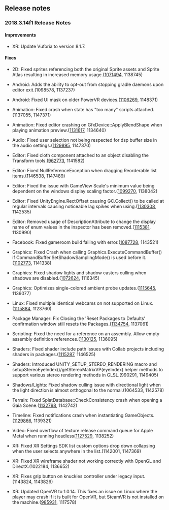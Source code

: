 ## Release notes

### 2018.3.14f1 Release Notes

#### Improvements

-   XR: Update Vuforia to version 8.1.7.

#### Fixes

-   2D: Fixed sprites referencing both the original Sprite assets and Sprite Atlas resulting in increased memory usage.([1071494](https://issuetracker.unity3d.com/issues/sprites-reference-both-the-original-sprite-assets-and-sprite-atlas-resulting-in-increased-memory-usage), 1138745)

-   Android: Adds the ability to opt-out from stopping gradle daemons upon editor exit.(1098578, 1137237)

-   Android: Fixed UI mask on older PowerVR devices.([1106269](https://issuetracker.unity3d.com/issues/android-gles2-image-inside-a-ui-mask-is-not-visible-on-some-android-devices), 1148371)

-   Animation: Fixed crash when state has \"too many\" scripts attached.(1137055, 1147371)

-   Animation: Fixed editor crashing on GfxDevice::ApplyBlendShape when playing animation preview.([1131617](https://issuetracker.unity3d.com/issues/unity-editor-crashes-on-gfxdevice-applyblendshape-when-playing-animation-preview), 1134640)

-   Audio: Fixed user selection not being respected for dsp buffer size in the audio settings.([1129895](https://issuetracker.unity3d.com/issues/audio-dsp-buffer-size-sets-to-best-performance-when-pressing-trying-to-set-to-default), 1147370)

-   Editor: Fixed cloth component attached to an object disabling the Transform tools.([962773](https://issuetracker.unity3d.com/issues/a-cloth-component-attached-to-an-object-disables-the-transform-tools), 1141582)

-   Editor: Fixed NullReferenceException when dragging Reorderable list items.(1146538, 1147489)

-   Editor: Fixed the issue with GameView Scale\'s minimum value being dependent on the windows display scaling factor.([1099270](https://issuetracker.unity3d.com/issues/gameview-defaults-to-1-dot-25x-scale-on-windows), 1138042)

-   Editor: Fixed UnityEngine.RectOffset causing GC.Collect() to be called at regular intervals causing noticeable lag spikes when using.([1130308](https://issuetracker.unity3d.com/issues/gc-dot-collect-is-called-at-regular-intervals-causing-noticeable-lag-spikes-when-using-bolt-asset), 1142535)

-   Editor: Removed usage of DescriptionAttribute to change the display name of enum values in the inspector has been removed.([1115381](https://issuetracker.unity3d.com/issues/drawdefaultinspector-displays-enums-differently-from-editorguilayout-dot-enumpopup-when-using-cusom-inspector), 1130990)

-   Facebook: Fixed gameroom build failing with error.([1087728](https://issuetracker.unity3d.com/issues/facebook-uploading-gameroom-build-fails-with-error), 1143521)

-   Graphics: Fixed Crash when calling Graphics.ExecuteCommandBuffer() if CommandBuffer.SetShadowSamplingMode() is used before it.([1102773](https://issuetracker.unity3d.com/issues/crash-when-calling-graphics-dot-executecommandbuffer-if-commandbuffer-dot-setshadowsamplingmode-is-used-before-it), 1141338)

-   Graphics: Fixed shadow lights and shadow casters culling when shadows are disabled.([1072624](https://issuetracker.unity3d.com/issues/osx-shadows-disabling-shadows-in-quality-settings-doesnt-stop-shadow-caster-culling), 1116345)

-   Graphics: Optimizes single-colored ambient probe updates.([1115645](https://issuetracker.unity3d.com/issues/the-rendersettings-dot-ambientlight-color-is-changing-inconsistenly-when-using-color-dot-lerp), 1136077)

-   Linux: Fixed multiple identical webcams on not supported on Linux.([1115884](https://issuetracker.unity3d.com/issues/linux-when-using-2-identical-webcams-with-same-name-second-webcam-does-not-return-frames), 1123760)

-   Package Manager: Fix Closing the \'Reset Packages to Defaults\' confirmation window still resets the Packages.([1134754](https://issuetracker.unity3d.com/issues/closing-the-reset-packages-to-defaults-confirmation-window-still-resets-the-packages), 1137061)

-   Scripting: Fixed the need for a reference on an assembly. Allow empty assembly definition references.([1130125](https://issuetracker.unity3d.com/issues/compilation-errors-after-reimporting-the-project-that-has-an-assembly-definition-that-references-another-assembly-definitions), 1136095)

-   Shaders: Fixed shader include path issues with Collab projects including shaders in packages.([1115287](https://issuetracker.unity3d.com/issues/collab-hdrp-loses-its-packages-when-downloaded-from-collab), 1146525)

-   Shaders: Introduced UNITY_SETUP_STEREO_RENDERING macro and setupStereoEyeIndex()/getStereoMatrixVP(eyeIndex) helper methods to support various stereo rendering methods in GLSL.(990291, 1149405)

-   Shadows/Lights: Fixed shadow culling issue with directional light when the light direction is almost orthogonal to the normal.(1064533, 1142578)

-   Terrain: Fixed SplatDatabase::CheckConsistency crash when opening a Gaia Scene.([1132798](https://issuetracker.unity3d.com/issues/splatdatabase-checkconsistency-crash-when-opening-a-gaia-scene), 1142742)

-   Timeline: Fixed notifications crash when instantiating GameObjects.([1129866](https://issuetracker.unity3d.com/issues/crash-on-scripting-scriptingwrapperfor-when-setting-gameobject-parent-via-timeline-signals), 1139321)

-   Video: Fixed overflow of texture release command queue for Apple Metal when running headless([1127529](https://issuetracker.unity3d.com/issues/batch-mode-crash-when-using-audiosampleprovider-api), 1138252)

-   XR: Fixed XR Settings SDK list custom options drop down collapsing when the user selects anywhere in the list.(1142001, 1147369)

-   XR: Fixed XR wireframe shader not working correctly with OpenGL and DirectX.(1022184, 1136652)

-   XR: Fixes grip button on knuckles controller under legacy input.(1143824, 1143826)

-   XR: Updated OpenVR to 1.0.14. This fixes an issue on Linux where the player may crash if it is built for OpenVR, but SteamVR is not installed on the machine.([985931](https://issuetracker.unity3d.com/issues/linux-crash-in-dl-find-dso-for-object-when-entering-play-mode-with-vr-support-enabled), 1117578)
